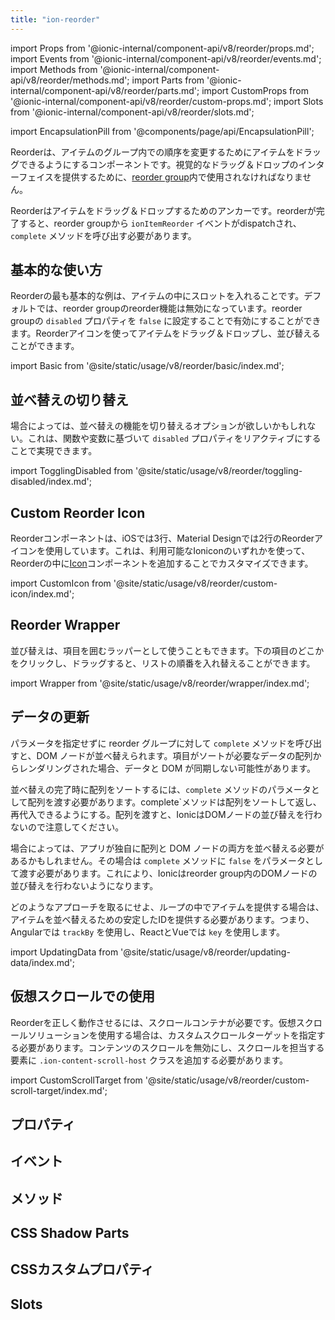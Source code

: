 ```yaml
---
title: "ion-reorder"
---
```

import Props from '@ionic-internal/component-api/v8/reorder/props.md';
import Events from '@ionic-internal/component-api/v8/reorder/events.md';
import Methods from '@ionic-internal/component-api/v8/reorder/methods.md';
import Parts from '@ionic-internal/component-api/v8/reorder/parts.md';
import CustomProps from '@ionic-internal/component-api/v8/reorder/custom-props.md';
import Slots from '@ionic-internal/component-api/v8/reorder/slots.md';

<head>
  <title>ion-reorder: Drag and Drop Icon to Reorder Items</title>
  <meta name="description" content="ion-reorderは、ion-reorder-groupの中のアイテムをドラッグ＆ドロップするために使用されるアンカーです。カスタム並び替えアイコンとアイテムの詳細については、こちらをご覧ください。" />
</head>

import EncapsulationPill from '@components/page/api/EncapsulationPill';

<EncapsulationPill type="shadow" />


Reorderは、アイテムのグループ内での順序を変更するためにアイテムをドラッグできるようにするコンポーネントです。視覚的なドラッグ＆ドロップのインターフェイスを提供するために、[reorder group](./reorder-group)内で使用されなければなりません。

Reorderはアイテムをドラッグ＆ドロップするためのアンカーです。reorderが完了すると、reorder groupから `ionItemReorder` イベントがdispatchされ、`complete` メソッドを呼び出す必要があります。


## 基本的な使い方

Reorderの最も基本的な例は、アイテムの中にスロットを入れることです。デフォルトでは、reorder groupのreorder機能は無効になっています。reorder groupの `disabled` プロパティを `false` に設定することで有効にすることができます。Reorderアイコンを使ってアイテムをドラッグ＆ドロップし、並び替えることができます。

import Basic from '@site/static/usage/v8/reorder/basic/index.md';

<Basic />


## 並べ替えの切り替え

場合によっては、並べ替えの機能を切り替えるオプションが欲しいかもしれない。これは、関数や変数に基づいて `disabled` プロパティをリアクティブにすることで実現できます。

import TogglingDisabled from '@site/static/usage/v8/reorder/toggling-disabled/index.md';

<TogglingDisabled />


## Custom Reorder Icon

Reorderコンポーネントは、iOSでは3行、Material Designでは2行のReorderアイコンを使用しています。これは、利用可能なIoniconのいずれかを使って、Reorderの中に[Icon](https://ionic.io/ionicons)コンポーネントを追加することでカスタマイズできます。

import CustomIcon from '@site/static/usage/v8/reorder/custom-icon/index.md';

<CustomIcon />


## Reorder Wrapper

並び替えは、項目を囲むラッパーとして使うこともできます。下の項目のどこかをクリックし、ドラッグすると、リストの順番を入れ替えることができます。

import Wrapper from '@site/static/usage/v8/reorder/wrapper/index.md';

<Wrapper />


## データの更新

パラメータを指定せずに reorder グループに対して `complete` メソッドを呼び出すと、DOM ノードが並べ替えられます。項目がソートが必要なデータの配列からレンダリングされた場合、データと DOM が同期しない可能性があります。

並べ替えの完了時に配列をソートするには、`complete` メソッドのパラメータとして配列を渡す必要があります。complete`メソッドは配列をソートして返し、再代入できるようにする。配列を渡すと、IonicはDOMノードの並び替えを行わないので注意してください。

場合によっては、アプリが独自に配列と DOM ノードの両方を並べ替える必要があるかもしれません。その場合は `complete` メソッドに `false` をパラメータとして渡す必要があります。これにより、Ionicはreorder group内のDOMノードの並び替えを行わないようになります。

どのようなアプローチを取るにせよ、ループの中でアイテムを提供する場合は、アイテムを並べ替えるための安定したIDを提供する必要があります。つまり、Angularでは `trackBy` を使用し、ReactとVueでは `key` を使用します。

import UpdatingData from '@site/static/usage/v8/reorder/updating-data/index.md';

<UpdatingData />


## 仮想スクロールでの使用

Reorderを正しく動作させるには、スクロールコンテナが必要です。仮想スクロールソリューションを使用する場合は、カスタムスクロールターゲットを指定する必要があります。コンテンツのスクロールを無効にし、スクロールを担当する要素に `.ion-content-scroll-host` クラスを追加する必要があります。

import CustomScrollTarget from '@site/static/usage/v8/reorder/custom-scroll-target/index.md';

<CustomScrollTarget />


## プロパティ
<Props />

## イベント
<Events />

## メソッド
<Methods />

## CSS Shadow Parts
<Parts />

## CSSカスタムプロパティ
<CustomProps />

## Slots
<Slots />
